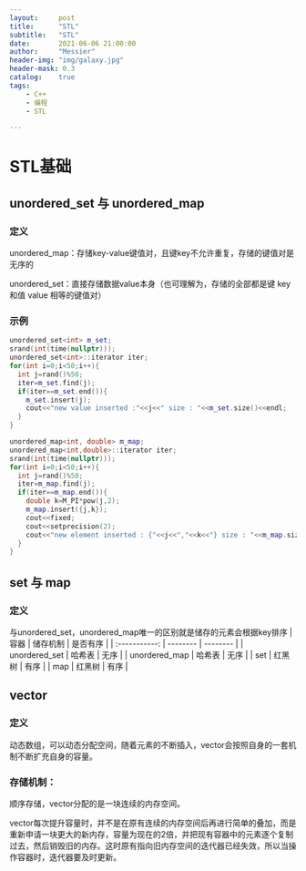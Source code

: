 ```yaml
---
layout:     post
title:      "STL"
subtitle:   "STL"
date:       2021-06-06 21:00:00
author:     "Messier"
header-img: "img/galaxy.jpg"
header-mask: 0.3
catalog:    true
tags:
    - C++
    - 编程
    - STL

---
```


# STL基础

## unordered_set   与   unordered_map

### 定义

unordered_map：存储key-value键值对，且键key不允许重复，存储的键值对是无序的

unordered_set：直接存储数据value本身（也可理解为，存储的全部都是键 key 和值 value 相等的键值对）

### 示例

```c++
unordered_set<int> m_set;
srand(int(time(nullptr)));
unordered_set<int>::iterator iter;
for(int i=0;i<50;i++){
  int j=rand()%50;
  iter=m_set.find(j);
  if(iter==m_set.end()){
    m_set.insert(j);
    cout<<"new value inserted :"<<j<<" size : "<<m_set.size()<<endl;
  }
}
```

```c++
unordered_map<int, double> m_map;
unordered_map<int,double>::iterator iter;
srand(int(time(nullptr)));
for(int i=0;i<50;i++){
  int j=rand()%50;
  iter=m_map.find(j);
  if(iter==m_map.end()){
    double k=M_PI*pow(j,2);
    m_map.insert({j,k});
    cout<<fixed;
    cout<<setprecision(2);
    cout<<"new element inserted : {"<<j<<","<<k<<"} size : "<<m_map.size()<<endl;
  }
}
```

## set 与 map

### 定义

与unordered_set，unordered_map唯一的区别就是储存的元素会根据key排序
|     容器      | 储存机制 | 是否有序 |
| :-----------: | -------- | -------- |
| unordered_set | 哈希表   | 无序     |
| unordered_map | 哈希表   | 无序     |
|      set      | 红黑树   | 有序     |
|      map      | 红黑树   | 有序     |



## vector

### 定义

动态数组，可以动态分配空间，随着元素的不断插入，vector会按照自身的一套机制不断扩充自身的容量。        

### 存储机制：

顺序存储，vector分配的是一块连续的内存空间。

vector每次提升容量时，并不是在原有连续的内存空间后再进行简单的叠加，而是重新申请一块更大的新内存，容量为现在的2倍，并把现有容器中的元素逐个复制过去，然后销毁旧的内存。这时原有指向旧内存空间的迭代器已经失效，所以当操作容器时，迭代器要及时更新。

